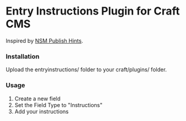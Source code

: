 Entry Instructions Plugin for Craft CMS
=================

Inspired by [NSM Publish Hints](http://ee-garage.com/nsm-publish-hints).

### Installation

Upload the entryinstructions/ folder to your craft/plugins/ folder.

### Usage

1. Create a new field
2. Set the Field Type to "Instructions"
3. Add your instructions
